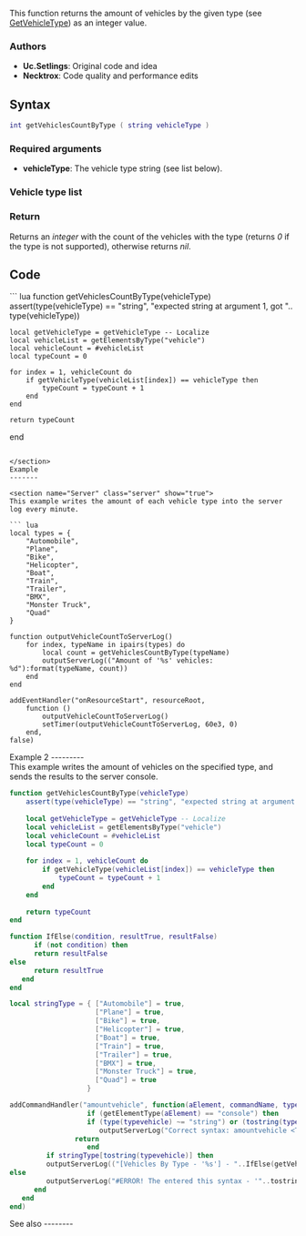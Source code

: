 This function returns the amount of vehicles by the given type (see [GetVehicleType](/docs/GetVehicleType.md "wikilink")) as an integer value.

### Authors

-   **Uc.Setlings**: Original code and idea
-   **Necktrox**: Code quality and performance edits

Syntax
------

``` lua
int getVehiclesCountByType ( string vehicleType )
```

### Required arguments

-   **vehicleType**: The vehicle type string (see list below).

### Vehicle type list

### Return

Returns an *integer* with the count of the vehicles with the type (returns *0* if the type is not supported), otherwise returns *nil*.

Code
----

<section name="Function source" class="both" show="true">
``` lua
function getVehiclesCountByType(vehicleType)
    assert(type(vehicleType) == "string", "expected string at argument 1, got ".. type(vehicleType))

    local getVehicleType = getVehicleType -- Localize
    local vehicleList = getElementsByType("vehicle")
    local vehicleCount = #vehicleList
    local typeCount = 0

    for index = 1, vehicleCount do
        if getVehicleType(vehicleList[index]) == vehicleType then
            typeCount = typeCount + 1
        end
    end

    return typeCount
end
```

</section>
Example
-------

<section name="Server" class="server" show="true">
This example writes the amount of each vehicle type into the server log every minute.

``` lua
local types = {
    "Automobile",
    "Plane",
    "Bike",
    "Helicopter",
    "Boat",
    "Train",
    "Trailer",
    "BMX",
    "Monster Truck",
    "Quad"
}

function outputVehicleCountToServerLog()
    for index, typeName in ipairs(types) do
        local count = getVehiclesCountByType(typeName)
        outputServerLog(("Amount of '%s' vehicles: %d"):format(typeName, count))
    end
end

addEventHandler("onResourceStart", resourceRoot,
    function ()
        outputVehicleCountToServerLog()
        setTimer(outputVehicleCountToServerLog, 60e3, 0)
    end,
false)
```

</section>
Example 2
---------

<section name="Server" class="server" show="true">
This example writes the amount of vehicles on the specified type, and sends the results to the server console.

``` lua
function getVehiclesCountByType(vehicleType)
    assert(type(vehicleType) == "string", "expected string at argument 1, got ".. type(vehicleType))
 
    local getVehicleType = getVehicleType -- Localize
    local vehicleList = getElementsByType("vehicle")
    local vehicleCount = #vehicleList
    local typeCount = 0
 
    for index = 1, vehicleCount do
        if getVehicleType(vehicleList[index]) == vehicleType then
            typeCount = typeCount + 1
        end
    end
 
    return typeCount
end

function IfElse(condition, resultTrue, resultFalse)
      if (not condition) then
      return resultFalse
else
      return resultTrue
   end
end

local stringType = { ["Automobile"] = true,
                     ["Plane"] = true,
                     ["Bike"] = true,
                     ["Helicopter"] = true,
                     ["Boat"] = true,
                     ["Train"] = true,
                     ["Trailer"] = true,
                     ["BMX"] = true,
                     ["Monster Truck"] = true,
                     ["Quad"] = true
                   }

addCommandHandler("amountvehicle", function(aElement, commandName, typevehicle)
                   if (getElementType(aElement) == "console") then
                   if (type(typevehicle) ~= "string") or (tostring(typevehicle) == nil) or (tostring(typevehicle) == "") or (string.len(typevehicle) < 3) then
                      outputServerLog("Correct syntax: amountvehicle <Type Vehicle>")
                return
                   end
         if stringType[tostring(typevehicle)] then
         outputServerLog(("[Vehicles By Type - '%s'] - "..IfElse(getVehiclesCountByType(typevehicle) < 1, " Not found!", "Found '%s'")):format(typevehicle, getVehiclesCountByType(typevehicle)))
else
         outputServerLog("#ERROR! The entered this syntax - '"..tostring(typevehicle).."' isn't correct")
      end
   end
end)
```

</section>
See also
--------
